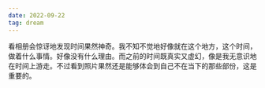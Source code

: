 ```yaml
---
date: 2022-09-22
tag: dream
---
```

看相册会惊讶地发现时间果然神奇。我不知不觉地好像就在这个地方，这个时间，做着什么事情。好像没有什么理由。而之前的时间既真实又虚幻，像是我无意识地在时间上游走。不过看到照片果然还是能够体会到自己不在当下的那些部份，这是重要的。